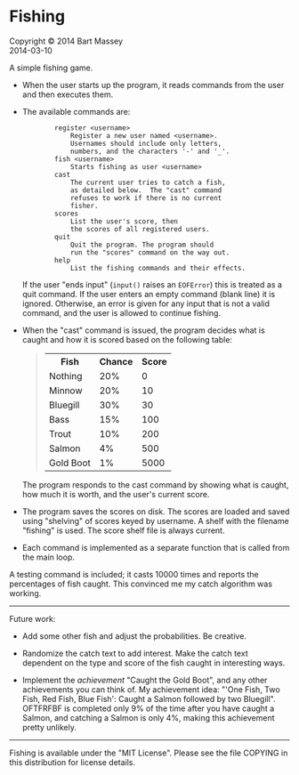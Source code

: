 # Fishing
Copyright &copy; 2014 Bart Massey  
2014-03-10

A simple fishing game.

  * When the user starts up the program, it reads commands
    from the user and then executes them.

  * The available commands are:

                register <username>
                    Register a new user named <username>.
                    Usernames should include only letters,
                    numbers, and the characters '-' and '_'.
                fish <username>
                    Starts fishing as user <username>
                cast
                    The current user tries to catch a fish,
                    as detailed below.  The "cast" command
                    refuses to work if there is no current
                    fisher.
                scores
                    List the user's score, then
                    the scores of all registered users.
                quit
                    Quit the program. The program should
                    run the "scores" command on the way out.
                help
                    List the fishing commands and their effects.

    If the user "ends input" (`input()` raises an
    `EOFError`) this is treated as a quit command. If the user
    enters an empty command (blank line) it is ignored.
    Otherwise, an error is given for any input that is not a
    valid command, and the user is allowed to continue fishing.

  * When the "cast" command is issued, the program decides
    what is caught and how it is scored based on the
    following table:

    > <table><tr><th>Fish</th><th>Chance</th><th>Score</th></tr>
    > <tr><td>Nothing</td><td>20%</td><td>0</td></tr>
    > <tr><td>Minnow</td><td>20%</td><td>10</td></tr>
    > <tr><td>Bluegill</td><td>30%</td><td>30</td></tr>
    > <tr><td>Bass</td><td>15%</td><td>100</td></tr>
    > <tr><td>Trout</td><td>10%</td><td>200</td></tr>
    > <tr><td>Salmon</td><td>4%</td><td>500</td></tr>
    > <tr><td>Gold Boot</td><td>1%</td><td>5000</td></tr></table>

    The program responds to the cast command by
    showing what is caught, how much it is worth, and
    the user's current score.

  * The program saves the scores on disk. The scores are
    loaded and saved using "shelving" of scores keyed by
    username. A shelf with the filename "fishing" is used.
    The score shelf file is always current.

  * Each command is implemented as a separate function that
    is called from the main loop.

A testing command is included; it casts 10000 times and
reports the percentages of fish caught. This convinced me my
catch algorithm was working.

-----

Future work:

  * Add some other fish and adjust the probabilities. Be
    creative.

  * Randomize the catch text to add interest. Make the catch
    text dependent on the type and score of the fish caught
    in interesting ways.

  * Implement the *achievement* "Caught the Gold Boot", and
    any other achievements you can think of. My achievement
    idea: "'One Fish, Two Fish, Red Fish, Blue Fish': Caught
    a Salmon followed by two Bluegill". OFTFRFBF is
    completed only 9% of the time after you have caught a
    Salmon, and catching a Salmon is only 4%, making this
    achievement pretty unlikely.

-----

Fishing is available under the "MIT License". Please see the
file COPYING in this distribution for license details.
